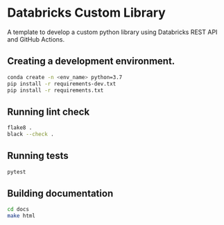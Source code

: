 # Databricks Custom Library

A template to develop a custom python library using Databricks REST API and GitHub Actions.

## Creating a development environment.

```bash
conda create -n <env_name> python=3.7
pip install -r requirements-dev.txt
pip install -r requirements.txt
```

## Running lint check

```bash
flake8 .
black --check .
```

## Running tests

```bash
pytest
```

## Building documentation

```bash
cd docs
make html
```
